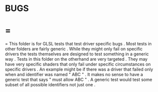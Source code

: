 BUGS
=
=
=
=
This
folder
is
for
GLSL
tests
that
test
driver
specific
bugs
.
Most
tests
in
other
folders
are
fairly
generic
.
While
they
might
only
fail
on
specific
drivers
the
tests
themselves
are
designed
to
test
something
in
a
generic
way
.
Tests
in
this
folder
on
the
otherhand
are
very
targeted
.
They
may
have
very
specific
shaders
that
only
fail
under
specific
circumstances
on
specific
drivers
.
An
example
might
be
if
there
was
a
driver
that
failed
only
when
and
identifier
was
named
"
ABC
"
.
It
makes
no
sense
to
have
a
generic
test
that
says
"
must
allow
ABC
"
.
A
generic
test
would
test
some
subset
of
all
possible
identifiers
not
just
one
.
